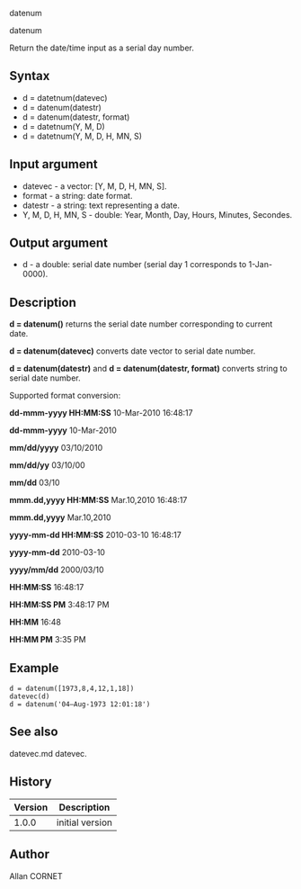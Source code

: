 



datenum


datenum

Return the date/time input as a serial day number.

## Syntax

- d = datetnum(datevec)
- d = datenum(datestr)
- d = datenum(datestr, format)
- d = datetnum(Y, M, D)
- d = datetnum(Y, M, D, H, MN, S)

## Input argument

 - datevec - a vector: [Y, M, D, H, MN, S].
 - format - a string: date format.
 - datestr - a string: text representing a date.
 - Y, M, D, H, MN, S - double: Year, Month, Day, Hours, Minutes, Secondes.

## Output argument

 - d - a double: serial date number (serial day 1 corresponds to 1-Jan-0000).

## Description


  <p><b>d = datenum()</b> returns the serial date number corresponding to current date.</p>
  <p><b>d = datenum(datevec)</b> converts date vector to serial date number.</p>
  <p><b>d = datenum(datestr)</b> and <b>d = datenum(datestr, format)</b> converts string to serial date number.</p>
  <p>Supported format conversion:</p>
  <p><b>dd-mmm-yyyy HH:MM:SS</b> 10-Mar-2010 16:48:17</p>
  <p><b>dd-mmm-yyyy</b> 10-Mar-2010</p>
  <p><b>mm/dd/yyyy</b> 03/10/2010</p>
  <p><b>mm/dd/yy</b> 03/10/00</p>
  <p><b>mm/dd</b> 03/10</p>
  <p><b>mmm.dd,yyyy HH:MM:SS</b> Mar.10,2010 16:48:17</p>
  <p><b>mmm.dd,yyyy</b> Mar.10,2010</p>
  <p><b>yyyy-mm-dd HH:MM:SS</b> 2010-03-10 16:48:17</p>
  <p><b>yyyy-mm-dd</b> 2010-03-10</p>
  <p><b>yyyy/mm/dd</b> 2000/03/10</p>
  <p><b>HH:MM:SS</b> 16:48:17</p>
  <p><b>HH:MM:SS PM</b> 3:48:17 PM</p>
  <p><b>HH:MM</b> 16:48</p>
  <p><b>HH:MM PM</b> 3:35 PM</p>


## Example

```Nelson
d = datenum([1973,8,4,12,1,18])
datevec(d)
d = datenum('04–Aug-1973 12:01:18')
```

## See also

datevec.md datevec.
## History

|Version|Description|
|------|------|
|1.0.0|initial version|


## Author

Allan CORNET



